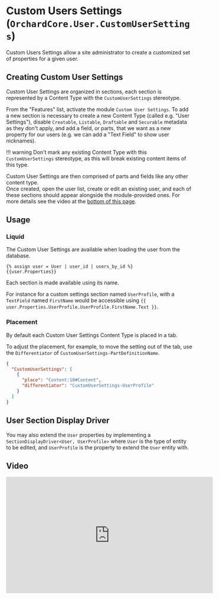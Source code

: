 # Custom Users Settings (`OrchardCore.User.CustomUserSettings`)

Custom Users Settings allow a site administrator to create a customized set of properties for a given user.  

## Creating Custom User Settings

Custom User Settings are organized in sections, each section is represented by a Content Type with the `CustomUserSettings` stereotype. 

From the "Features" list, activate the module `Custom User Settings`. To add a new section is necessary to create a new Content Type (called e.g. "User Settings"), disable `Creatable`, `Listable`, `Draftable` and `Securable` metadata as they don't apply, and add a field, or parts, that we want as a new property for our users (e.g. we can add a "Text Field" to show user nicknames). 

!!! warning
    Don't mark any existing Content Type with this `CustomUserSettings` stereotype, as this will break existing content items of this type.

Custom User Settings are then comprised of parts and fields like any other content type.  
Once created, open the user list, create or edit an existing user, and each of these sections should appear alongside the module-provided ones. For more details see the video at the [bottom of this page](#Video). 

## Usage

### Liquid

The Custom User Settings are available when loading the user from the database.

```liquid
{% assign user = User | user_id | users_by_id %}
{{user.Properties}}
```

Each section is made available using its name.

For instance for a custom settings section named `UserProfile`, with a `TextField` named `FirstName` would be accessible using `{{ user.Properties.UserProfile.UserProfile.FirstName.Text }}`.

### Placement

By default each Custom User Settings Content Type is placed in a tab.

To adjust the placement, for example, to move the setting out of the tab, use the `Differentiator` of `CustomUserSettings-PartDefinitionName`.

``` json
{
  "CustomUserSettings": [
    {
      "place": "Content:10#Content",
      "differentiator": "CustomUserSettings-UserProfile" 
    }
  ]
}
```

## User Section Display Driver

You may also extend the `User` properties by implementing a `SectionDisplayDriver<User, UserProfile>` where `User` is the type of entity to be edited,
and `UserProfile` is the property to extend the `User` entity with.

## Video

<iframe width="560" height="315" src="https://www.youtube-nocookie.com/embed/_ff79hm5PAc" frameborder="0" allow="accelerometer; autoplay; encrypted-media; gyroscope; picture-in-picture" allowfullscreen></iframe>
